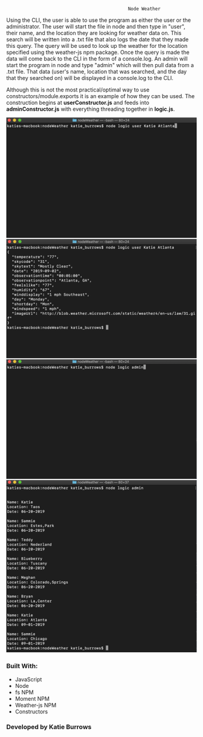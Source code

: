                                                  Node Weather 

Using the CLI, the user is able to use the program as either the user or the administrator.  The user will start the file in node and then type in "user", their name, and the location they are looking for weather data on.  This search will be written into a .txt file that also logs the date that they made this query.  The query will be used to look up the weather for the location specified using the weather-js npm package.  Once the query is made the data will come back to the CLI in the form of a console.log. An admin will start the program in node and type "admin" which will then pull data from a .txt file.  That data (user's name, location that was searched, and the day that they searched on) will be displayed in a console.log to the CLI.

Although this is not the most practical/optimal way to use constructors/module.exports it is an example of how they can be used. The construction begins at __userConstructor.js__ and feeds into __adminConstructor.js__ with everything threading together in __logic.js__.

![Landing page overview](assets/images/userStart.png)
![Landing page overview](assets/images/userResult.png)
![Landing page overview](assets/images/adminStart.png)
![Landing page overview](assets/images/adminResult.png)

### Built With:
* JavaScript
* Node 
* fs NPM
* Moment NPM
* Weather-js NPM
* Constructors


### Developed by Katie Burrows

